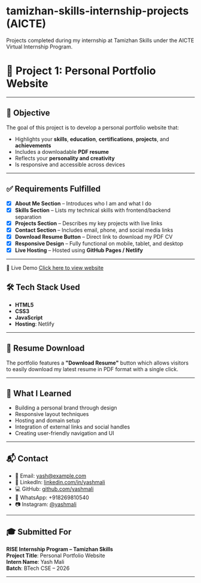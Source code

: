 # tamizhan-skills-internship-projects (AICTE)
Projects completed during my internship at Tamizhan Skills under the AICTE Virtual Internship Program.


# 💼 Project 1: Personal Portfolio Website

---

 

## 🎯 Objective

The goal of this project is to develop a personal portfolio website that:
- Highlights your **skills**, **education**, **certifications**, **projects**, and **achievements**
- Includes a downloadable **PDF resume**
- Reflects your **personality and creativity**
- Is responsive and accessible across devices

---

## ✅ Requirements Fulfilled

- [x] **About Me Section** – Introduces who I am and what I do  
- [x] **Skills Section** – Lists my technical skills with frontend/backend separation  
- [x] **Projects Section** – Describes my key projects with live links  
- [x] **Contact Section** – Includes email, phone, and social media links  
- [x] **Download Resume Button** – Direct link to download my PDF CV  
- [x] **Responsive Design** – Fully functional on mobile, tablet, and desktop  
- [x] **Live Hosting** – Hosted using **GitHub Pages / Netlify**

---


🔗 Live Demo
[Click here to view website]( https://peaceful-kangaroo-1a7fec.netlify.app/)


## 🛠️ Tech Stack Used

- **HTML5**  
- **CSS3**  
- **JavaScript**   
- **Hosting**:   Netlify

---

 

## 📄 Resume Download

The portfolio features a **"Download Resume"** button which allows visitors to easily download my latest resume in PDF format with a single click.

---

## 🧠 What I Learned

- Building a personal brand through design  
- Responsive layout techniques  
- Hosting and domain setup  
- Integration of external links and social handles  
- Creating user-friendly navigation and UI

---

## 📬 Contact

- 📧 Email: yash@example.com  
- 💼 LinkedIn: [linkedin.com/in/yashmali](https://www.linkedin.com/in/yash-mali-21793a251/)  
- 💻 GitHub: [github.com/yashmali](https://github.com/yashmali1)  
- 📱 WhatsApp: +918269810540
- 📷 Instagram: [@yashmali](https://www.instagram.com/yash_shubham_mali/?igsh=MW1tMTQ3ZGZxNGl4ag%3D%3D#)

---

## 🎓 Submitted For

**RISE Internship Program – Tamizhan Skills**  
**Project Title**: Personal Portfolio Website  
**Intern Name**: Yash Mali  
**Batch**: BTech CSE – 2026

---



